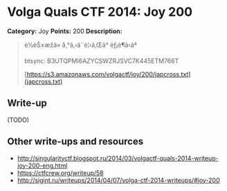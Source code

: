 # Volga Quals CTF 2014: Joy 200

**Category:** Joy
**Points:** 200
**Description:**

> è½èŠ±æžã«
> å¸°ã‚‹ã¨è¦‹ã‚Œã°
> èƒ¡è¶ã‹ãª
>
> btsync: B3UTQPMI6AZYCSWZRJSVC7K445ETM766T
>
> [https://s3.amazonaws.com/volgactf/joy/200/japcross.txt](japcross.txt)

## Write-up

(TODO)

## Other write-ups and resources

* <http://singularityctf.blogspot.ru/2014/03/volgactf-quals-2014-writeup-joy-200-eng.html>
* <https://ctfcrew.org/writeup/58>
* <http://sigint.ru/writeups/2014/04/07/volga-ctf-2014-writeups/#joy-200>
